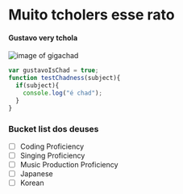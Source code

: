 # Muito tcholers esse rato
#### Gustavo very tchola
![image of gigachad](https://github.com/Cianeto/skills-communicate-using-markdown/assets/97137926/95147f0c-2130-4fd7-9954-4e3a6658cefa)

``` javascript
var gustavoIsChad = true;
function testChadness(subject){
  if(subject){
    console.log("é chad");
  }
}
```
### Bucket list dos deuses
- [ ] Coding Proficiency
- [ ] Singing Proficiency
- [ ] Music Production Proficiency
- [ ] Japanese
- [ ] Korean
